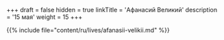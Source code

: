 +++
draft = false
hidden = true
linkTitle = 'Афанасий Великий'
description = '15 мая'
weight = 15
+++

{{% include file="content/ru/lives/afanasii-velikii.md" %}}
